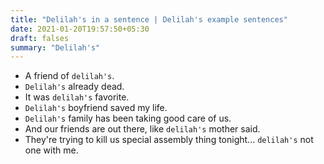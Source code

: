 ```yaml
---
title: "Delilah's in a sentence | Delilah's example sentences"
date: 2021-01-20T19:57:50+05:30
draft: falses
summary: "Delilah's"
---
```

- A friend of `delilah's`.
- `Delilah's` already dead.
- It was `delilah's` favorite.
- `Delilah's` boyfriend saved my life.
- `Delilah's` family has been taking good care of us.
- And our friends are out there, like `delilah's` mother said.
- They're trying to kill us special assembly thing tonight... `delilah's` not one with me.
                 
